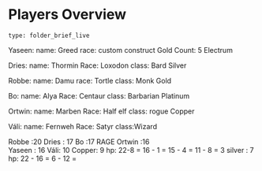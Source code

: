 # Players Overview
 
```ccard
type: folder_brief_live
```
 
Yaseen: 
name: Greed
race: custom construct
Gold Count: 5
Electrum


Dries:
name: Thormin
Race: Loxodon
class: Bard
Silver

Robbe: 
name: Damu
race: Tortle
class: Monk
Gold

Bo: 
name: Alya
Race: Centaur
class: Barbarian
Platinum

Ortwin:
name: Marben
Race: Half elf
class: rogue
Copper

Váli:
name: Fernweh
Race: Satyr
class:Wizard




Robbe :20
Dries : 17
Bo :17 RAGE
Ortwin :16  
Yaseen : 16
Váli: 10
Copper: 9 hp: 22-8 = 16 - 1 = 15 - 4 = 11 - 8 = 3
silver : 7 hp: 22 - 16 = 6 - 12 =

